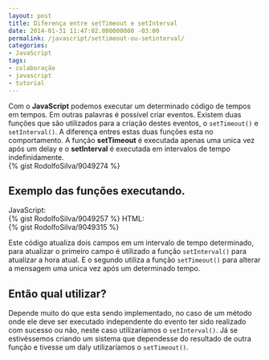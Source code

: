 ```yaml
---
layout: post
title: Diferença entre setTimeout e setInterval
date: 2014-01-31 11:47:02.000000000 -03:00
permalink: /javascript/settimeout-ou-setinterval/
categories:
- JavaScript
tags:
- colaboração
- javascript
- tutorial
---
```

Com o __JavaScript__ podemos executar um determinado código de tempos em tempos. Em outras palavras é possível criar eventos. Existem duas funções que são utilizados para a criação destes eventos, o `setTimeout()` e `setInterval()`. A diferença entres estas duas funções esta no comportamento. A função __setTimeout__ é executada apenas uma unica vez após um delay e o __setInterval__ é executada em intervalos de tempo indefinidamente.<br>
{% gist RodolfoSilva/9049274 %}

## Exemplo das funções executando.

JavaScript:<br>
{% gist RodolfoSilva/9049257 %}
HTML:<br>
{% gist RodolfoSilva/9049315 %}

Este código atualiza dois campos em um intervalo de tempo determinado, para atualizar o primeiro campo é utilizado a função `setInterval()` para atualizar a hora atual. E o segundo utiliza a função `setTimeout()` para alterar a mensagem uma unica vez após um determinado tempo.

## Então qual utilizar?

Depende muito do que esta sendo implementado, no caso de um método onde ele deve ser executado independente do evento ter sido realizado com sucesso ou não, neste caso utilizaríamos o `setInterval()`. Já se estivéssemos criando um sistema que dependesse do resultado de outra função e tivesse um daly utilizaríamos o `setTimeout()`.
